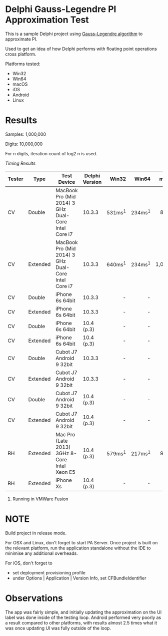 #  Delphi Gauss-Legendre PI Approximation Test 

This is a sample Delphi project using [Gauss-Legendre algorithm](https://en.wikipedia.org/wiki/Gauss%E2%80%93Legendre_algorithm)  to approximate PI.


Used to get an idea of how Delphi performs with floating point operations cross platform.

Platforms tested:
- Win32
- Win64
- macOS
- iOS
- Android
- Linux

# Results

Samples: 1,000,000

Digits: 10,000,000

For n digits, iteration count of log2 n is used.

*Timing Results*

Tester| Type  | Test Device | Delphi Version | Win32 | Win64 | macOS | iOS | Android | Linux
---|---|---|---|---:|---:|---:|---:|---:|---:
CV |Double |MacBook Pro (Mid 2014) 3 GHz Dual-Core Intel Core i7 | 10.3.3 | 531ms<sup>1</sup> | 234ms<sup>1</sup> | 865ms | - | - | -
CV |Extended|MacBook Pro (Mid 2014) 3 GHz Dual-Core Intel Core i7 | 10.3.3 | 640ms<sup>1</sup> | 234ms<sup>1</sup> | 1,043ms | - | - | -
CV |Double|iPhone 6s 64bit | 10.3.3 | - | - | - | 5,877ms | - | -
CV |Extended|iPhone 6s 64bit | 10.3.3 | - | - | - | 5,966ms | - | -
CV |Double|iPhone 6s 64bit | 10.4 (p.3) | - | - | - | 5,847ms | - | -
CV |Extended|iPhone 6s 64bit | 10.4 (p.3) | - | - | - | 5,847ms | - | -
CV |Double|Cubot J7 Android 9 32bit | 10.3.3 | - | - | - | - | 20,760ms | -
CV |Extended|Cubot J7 Android 9 32bit | 10.3.3 | - | - | - | - | 20,771ms | -
CV |Double|Cubot J7 Android 9 32bit | 10.4 (p.3) | - | - | - | - | 19,103ms | -
CV |Extended|Cubot J7 Android 9 32bit | 10.4 (p.3) | - | - | - | - | 19,103ms | -
RH |Extended|Mac Pro (Late 2013) 3GHz 8-Core Intel Xeon E5 | 10.4 (p.3) | 579ms<sup>1</sup> | 217ms<sup>1</sup> | 931ms | - | - | 8,288ms<sup>1</sup>
RH |Extended|iPhone Xs | 10.4 (p.3) | - | - | - | 4,204ms | - | -

1. Running in VMWare Fusion

# NOTE

Build project in release mode.

For OSX and Linux, don't forget to start PA Server. Once project is built on the relevant platform, run the application standalone without the IDE to minimise any additional overheads.

For iOS, don't forget to 
* set deployment provisioning profile
* under Options | Application | Version Info, set CFBundleIdentifier

# Observations

The app was fairly simple, and initially updating the approximation on the UI label was done inside of the testing loop.
Android performed very poorly as a result compared to other platforms, with results almost 2.5 times what it was once updating UI was fully outside of the loop.
